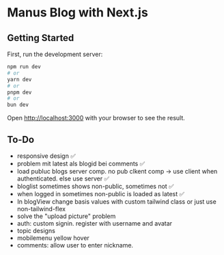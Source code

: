 # Manus Blog with Next.js

## Getting Started

First, run the development server:

```bash
npm run dev
# or
yarn dev
# or
pnpm dev
# or
bun dev
```

Open [http://localhost:3000](http://localhost:3000) with your browser to see the result.



## To-Do

* responsive design ✅
* problem mit latest als blogid bei comments ✅
* load publuc blogs server comp. no pub clkent comp -> use client when authenticated. else use server ✅
* bloglist sometimes shows non-public, sometimes not ✅
* when logged in sometimes non-public is loaded as latest ✅
* In blogView change basis values with custom tailwind class or just use non-tailwind-flex
* solve the "upload picture" problem
* auth: custom signin. register with username and avatar
* topic designs
* mobilemenu yellow hover
* comments: allow user to enter nickname. 

